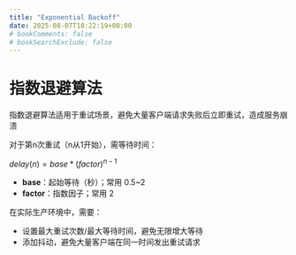 ```yaml
---
title: "Exponential Backoff"
date: 2025-08-07T18:22:19+08:00
# bookComments: false
# bookSearchExclude: false
---
```


# 指数退避算法

指数退避算法适用于重试场景，避免大量客户端请求失败后立即重试，造成服务崩溃

对于第n次重试（n从1开始），需等待时间：

$delay(n) = base*(factor)^{n-1}$

- **base**：起始等待（秒）；常用 0.5~2
- **factor**：指数因子；常用 2

在实际生产环境中，需要：

* 设置最大重试次数/最大等待时间，避免无限增大等待
* 添加抖动，避免大量客户端在同一时间发出重试请求
